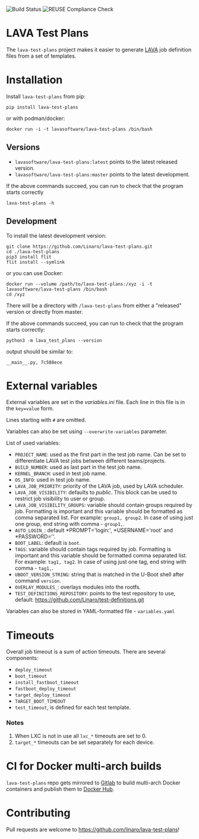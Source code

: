 ![Build Status](https://github.com/Linaro/lava-test-plans/actions/workflows/test-plans-pipeline.yml/badge.svg)
![REUSE Compliance Check](https://github.com/Linaro/lava-test-plans/actions/workflows/reuse.yml/badge.svg)

# LAVA Test Plans
The `lava-test-plans` project makes it easier to generate [LAVA](https://www.lavasoftware.org/) job definition files from a set of templates.

# Installation
Install `lava-test-plans` from pip:

```shell
pip install lava-test-plans
````
or with podman/docker:
```shell
docker run -i -t lavasoftware/lava-test-plans /bin/bash
```

## Versions
- `lavasoftware/lava-test-plans:latest` points to the latest released version.
- `lavasoftware/lava-test-plans:master` points to the latest development.

If the above commands succeed, you can run to check that the program starts correctly
```shell
lava-test-plans -h
```

## Development
To install the latest development version:
```shell
git clone https://github.com/Linaro/lava-test-plans.git
cd ./lava-test-plans
pip3 install flit
flit install --symlink
```
or you can use Docker:
```shell
docker run --volume /path/to/lava-test-plans:/xyz -i -t lavasoftware/lava-test-plans /bin/bash
cd /xyz
```
There will be a directory with `/lava-test-plans` from either a "released" version or directly from master.

If the above commands succeed, you can run to check that the program starts correctly:
```shell
python3 -m lava_test_plans --version
```
output should be similar to:
```
__main__.py, 7c588ece
```

# External variables
External variables are set in the *variables.ini* file. Each line in this file
is in the `key=value` form.

Lines starting with `#` are omitted. 

Variables can also be set using
`--overwrite-variables` parameter.

List of used variables:

 * `PROJECT_NAME`: used as the first part in the test job name. Can be set to differentiate LAVA test jobs between different teams/projects.
 * `BUILD_NUMBER`: used as last part in the test job name.
 * `KERNEL_BRANCH`: used in test job name.
 * `OS_INFO`: used in test job name.
 * `LAVA_JOB_PRIORITY`: priority of the LAVA job, used by LAVA scheduler.
 * `LAVA_JOB_VISIBILITY`: defaults to *public*. This block can be used to restrict job visibility to user or group.
 * `LAVA_JOB_VISIBILITY_GROUPS`: variable should contain groups required by job. Formatting is important and this variable should be formatted as comma separated list. For example: `group1, group2`. In case of using just one group, end string with comma - `group1,`.
 * `AUTO_LOGIN_`: default *PROMPT='login:', *USERNAME='root' and *PASSWORD=''.
 * `BOOT_LABEL`: default is `boot`.
 * `TAGS`: variable should contain tags required by job. Formatting is important and this variable should be
 formatted comma separated list. For example: `tag1, tag2`. In case of using just one tag, end string with comma - 
 `tag1,`.
 * `UBOOT_VERSION_STRING`: string that is matched in the U-Boot shell after command `version`.
 * `OVERLAY_MODULES_`: overlays modules into the rootfs.
 * `TEST_DEFINITIONS_REPOSITORY`: points to the test repository to use, default: https://github.com/Linaro/test-definitions.git

Variables can also be stored in YAML-formatted file - `variables.yaml`

# Timeouts
Overall job timeout is a sum of action timeouts. There are several components:
 * `deploy_timeout`
 * `boot_timeout`
 * `install_fastboot_timeout`
 * `fastboot_deploy_timeout`
 * `target_deploy_timeout`
 * `TARGET_BOOT_TIMEOUT`
 * `test_timeout`, is defined for each test template.

### Notes
1. When LXC is not in use all `lxc_*` timeouts are set to 0. 
2. `target_*` timeouts can be set separately for each device.

# CI for Docker multi-arch builds
`lava-test-plans` repo gets mirrored to [Gitlab](https://gitlab.com/Linaro/lava-test-plans)
 to build multi-arch Docker containers
and publish them to [Docker Hub](https://hub.docker.com/r/lavasoftware/lava-test-plans).

# Contributing
Pull requests are welcome to https://github.com/linaro/lava-test-plans!